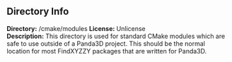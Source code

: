 Directory Info
--------------
**Directory:** /cmake/modules
**License:** Unlicense  
**Description:** This directory is used for standard CMake modules which are safe
to use outside of a Panda3D project.  This should be the normal location for
most FindXYZZY packages that are written for Panda3D.
